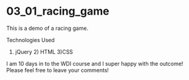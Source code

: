 # 03_01_racing_game

This is a demo of a racing game.

Technologies Used

1) jQuery 2) HTML 3)CSS

I am 10 days in to the WDI course and I super happy with the outcome!
Please feel free to leave your comments!
